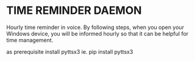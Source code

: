 # TIME REMINDER DAEMON
Hourly time reminder in voice.
By following steps, when you open your Windows device, you will be informed hourly so that it can be helpful for time management.

as prerequisite install pyttsx3 ie. pip install pyttsx3
